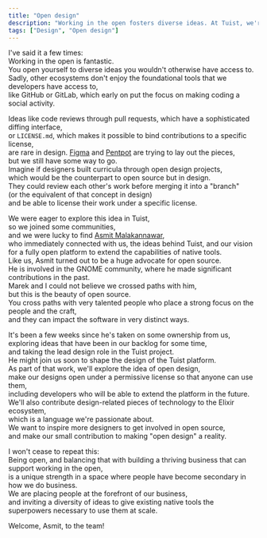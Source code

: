 ```yaml
---
title: "Open design"
description: "Working in the open fosters diverse ideas. At Tuist, we're embracing open design and welcoming Asmit Malakannawar to help shape our vision."
tags: ["Design", "Open design"]
---
```


I've said it a few times:  
Working in the open is fantastic.  
You open yourself to diverse ideas you wouldn't otherwise have access to.  
Sadly, other ecosystems don't enjoy the foundational tools that we developers have access to,  
like GitHub or GitLab, which early on put the focus on making coding a social activity.

Ideas like code reviews through pull requests, which have a sophisticated diffing interface,  
or `LICENSE.md`, which makes it possible to bind contributions to a specific license,  
are rare in design. [Figma](https://www.figma.com/) and [Pentpot](https://www.pentpot.com/) are trying to lay out the pieces,  
but we still have some way to go.  
Imagine if designers built curricula through open design projects,  
which would be the counterpart to open source but in design.  
They could review each other's work before merging it into a "branch"  
(or the equivalent of that concept in design)  
and be able to license their work under a specific license.

We were eager to explore this idea in Tuist,  
so we joined some communities,  
and we were lucky to find [Asmit Malakannawar](https://www.asmitbm.me/),  
who immediately connected with us, the ideas behind Tuist, and our vision for a fully open platform to extend the capabilities of native tools.  
Like us, Asmit turned out to be a huge advocate for open source.  
He is involved in the GNOME community, where he made significant contributions in the past.  
Marek and I could not believe we crossed paths with him,  
but this is the beauty of open source.  
You cross paths with very talented people who place a strong focus on the people and the craft,  
and they can impact the software in very distinct ways.

It's been a few weeks since he's taken on some ownership from us,  
exploring ideas that have been in our backlog for some time,  
and taking the lead design role in the Tuist project.  
He might join us soon to shape the design of the Tuist platform.  
As part of that work, we'll explore the idea of open design,  
make our designs open under a permissive license so that anyone can use them,  
including developers who will be able to extend the platform in the future.  
We'll also contribute design-related pieces of technology to the Elixir ecosystem,  
which is a language we're passionate about.  
We want to inspire more designers to get involved in open source,  
and make our small contribution to making "open design" a reality.

I won't cease to repeat this:  
Being open, and balancing that with building a thriving business that can support working in the open,  
is a unique strength in a space where people have become secondary in how we do business.  
We are placing people at the forefront of our business,  
and inviting a diversity of ideas to give existing native tools the superpowers necessary to use them at scale.

Welcome, Asmit, to the team!




